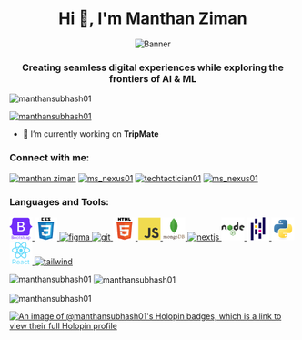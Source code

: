 <h1 align="center">Hi 👋, I'm Manthan Ziman</h1>
<p align="center">
  <img src="https://i.imgur.com/rTZkf4K.gif" alt="Banner" width=800px />
</p>
<h3 align="center">Creating seamless digital experiences while exploring the frontiers of AI & ML</h3>

<p align="left"> <img src="https://komarev.com/ghpvc/?username=manthansubhash01&label=Profile%20views&color=0e75b6&style=flat" alt="manthansubhash01" /> </p>

<p align="left"> <a href="https://github.com/ryo-ma/github-profile-trophy"><img src="https://github-profile-trophy.vercel.app/?username=manthansubhash01" alt="manthansubhash01" /></a> </p>

- 🔭 I’m currently working on **TripMate**

<h3 align="left">Connect with me:</h3>
<p align="left">
<a href="https://linkedin.com/in/manthan ziman" target="blank"><img align="center" src="https://raw.githubusercontent.com/rahuldkjain/github-profile-readme-generator/master/src/images/icons/Social/linked-in-alt.svg" alt="manthan ziman" height="30" width="40" /></a>
<a href="https://www.codechef.com/users/ms_nexus01" target="blank"><img align="center" src="https://cdn.jsdelivr.net/npm/simple-icons@3.1.0/icons/codechef.svg" alt="ms_nexus01" height="30" width="40" /></a>
<a href="https://codeforces.com/profile/techtactician01" target="blank"><img align="center" src="https://raw.githubusercontent.com/rahuldkjain/github-profile-readme-generator/master/src/images/icons/Social/codeforces.svg" alt="techtactician01" height="30" width="40" /></a>
<a href="https://www.leetcode.com/ms_nexus01" target="blank"><img align="center" src="https://raw.githubusercontent.com/rahuldkjain/github-profile-readme-generator/master/src/images/icons/Social/leet-code.svg" alt="ms_nexus01" height="30" width="40" /></a>
</p>

<h3 align="left">Languages and Tools:</h3>
<p align="left"> <a href="https://getbootstrap.com" target="_blank" rel="noreferrer"> <img src="https://raw.githubusercontent.com/devicons/devicon/master/icons/bootstrap/bootstrap-plain-wordmark.svg" alt="bootstrap" width="40" height="40"/> </a> <a href="https://www.w3schools.com/css/" target="_blank" rel="noreferrer"> <img src="https://raw.githubusercontent.com/devicons/devicon/master/icons/css3/css3-original-wordmark.svg" alt="css3" width="40" height="40"/> </a> <a href="https://www.figma.com/" target="_blank" rel="noreferrer"> <img src="https://www.vectorlogo.zone/logos/figma/figma-icon.svg" alt="figma" width="40" height="40"/> </a> <a href="https://git-scm.com/" target="_blank" rel="noreferrer"> <img src="https://www.vectorlogo.zone/logos/git-scm/git-scm-icon.svg" alt="git" width="40" height="40"/> </a> <a href="https://www.w3.org/html/" target="_blank" rel="noreferrer"> <img src="https://raw.githubusercontent.com/devicons/devicon/master/icons/html5/html5-original-wordmark.svg" alt="html5" width="40" height="40"/> </a> <a href="https://developer.mozilla.org/en-US/docs/Web/JavaScript" target="_blank" rel="noreferrer"> <img src="https://raw.githubusercontent.com/devicons/devicon/master/icons/javascript/javascript-original.svg" alt="javascript" width="40" height="40"/> </a> <a href="https://www.mongodb.com/" target="_blank" rel="noreferrer"> <img src="https://raw.githubusercontent.com/devicons/devicon/master/icons/mongodb/mongodb-original-wordmark.svg" alt="mongodb" width="40" height="40"/> </a> <a href="https://nextjs.org/" target="_blank" rel="noreferrer"> <img src="https://cdn.worldvectorlogo.com/logos/nextjs-2.svg" alt="nextjs" width="40" height="40"/> </a> <a href="https://nodejs.org" target="_blank" rel="noreferrer"> <img src="https://raw.githubusercontent.com/devicons/devicon/master/icons/nodejs/nodejs-original-wordmark.svg" alt="nodejs" width="40" height="40"/> </a> <a href="https://pandas.pydata.org/" target="_blank" rel="noreferrer"> <img src="https://raw.githubusercontent.com/devicons/devicon/2ae2a900d2f041da66e950e4d48052658d850630/icons/pandas/pandas-original.svg" alt="pandas" width="40" height="40"/> </a> <a href="https://www.python.org" target="_blank" rel="noreferrer"> <img src="https://raw.githubusercontent.com/devicons/devicon/master/icons/python/python-original.svg" alt="python" width="40" height="40"/> </a> <a href="https://reactjs.org/" target="_blank" rel="noreferrer"> <img src="https://raw.githubusercontent.com/devicons/devicon/master/icons/react/react-original-wordmark.svg" alt="react" width="40" height="40"/> </a> <a href="https://tailwindcss.com/" target="_blank" rel="noreferrer"> <img src="https://www.vectorlogo.zone/logos/tailwindcss/tailwindcss-icon.svg" alt="tailwind" width="40" height="40"/> </a> </p>

<p><img align="left" src="https://github-readme-stats.vercel.app/api/top-langs?username=manthansubhash01&show_icons=true&locale=en&layout=compact" alt="manthansubhash01" /></p>

<p>&nbsp;<img align="center" src="https://github-readme-stats.vercel.app/api?username=manthansubhash01&show_icons=true&locale=en" alt="manthansubhash01" /></p>

<p><img align="center" src="https://github-readme-streak-stats.herokuapp.com/?user=manthansubhash01&" alt="manthansubhash01" /></p>


[![An image of @manthansubhash01's Holopin badges, which is a link to view their full Holopin profile](https://holopin.me/manthansubhash01)](https://holopin.io/@manthansubhash01)
